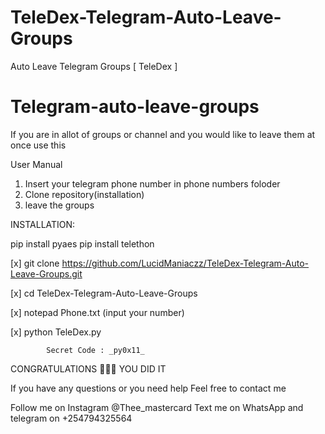 # TeleDex-Telegram-Auto-Leave-Groups
Auto Leave Telegram Groups [ TeleDex ]

# Telegram-auto-leave-groups
If you are in allot of groups or channel and you would like to leave them at once use this

User Manual
1) Insert your telegram phone number in phone numbers foloder
2) Clone repository(installation)
3) leave the groups

INSTALLATION:

pip install pyaes
pip install telethon

[x] git clone https://github.com/LucidManiaczz/TeleDex-Telegram-Auto-Leave-Groups.git

[x] cd TeleDex-Telegram-Auto-Leave-Groups

[x] notepad Phone.txt
(input your number)

[x] python TeleDex.py

            Secret Code : _py0x11_

CONGRATULATIONS 🎉🎉👏 YOU DID IT

If you have any questions or you need help
Feel free to contact me

Follow me on Instagram @Thee_mastercard
Text me on WhatsApp and telegram on +254794325564



 
